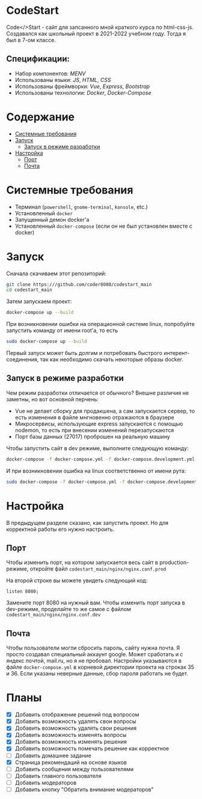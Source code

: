 # CodeStart

Code</>Start - сайт для запсанного мной краткого курса по html-css-js.
Создавался как школьный проект в 2021-2022 учебном году.
Тогда я был в 7-ом классе.

## Спецификации:

-   Набор компонентов: _MENV_
-   Использованы языки: _JS_, _HTML_, _CSS_
-   Использованы фреймворки: _Vue_, _Express_, _Bootstrap_
-   Использованы технологии: _Docker_, _Docker-Compose_

# Содержание

-   [Системные требования](#системные-требования)
-   [Запуск](#запуск)
    -   [Запуск в режиме разработки](#запуск-в-режиме-разработки)
-   [Настройка](#настройка)
    -   [Порт](#порт)
    -   [Почта](#почта)

# Системные требования

-   Терминал (`powershell`, `gnome-terminal`, `konsole`, etc.)
-   Установленный `docker`
-   Запущенный демон docker'а
-   Установленный `docker-compose` (если он не был установлен вместе с docker)

# Запуск

Сначала скачиваем этот репозиторий:

```bash
git clone https:///github.com/coder8080/codestart_main
cd codestart_main
```

Затем запускаем проект:

```bash
docker-compose up --build
```

При возникновении ошибки на операционной системе linux, попробуйте запустить команду от имени root'а,
то есть

```bash
sudo docker-compose up --build
```

Первый запуск может быть долгим и потребовать быстрого интерент-соединения, так как необходимо скачать
некоторые образы docker.

## Запуск в режиме разработки

Чем режим разработки отличается от обычного? Внешне различия не заметны, но вот основной перчень:

-   Vue не делает сборку для продакшена, а сам запускается сервер, то есть изменения в файле
    мнгновенно отражаются в браузере
-   Микросервисы, использующие express запускаются с помощью nodemon, то есть при внесении
    изменений перезапускаются
-   Порт базы данных (27017) проброшен на реальную машину

Чтобы запустить сайт в dev режиме, выполните следующую команду:

```bash
docker-compose -f docker-compose.yml -f docker-compose.development.yml up --build
```

И при возникновении ошибка на linux соответственно от имени рута:

```bash
sudo docker-compose -f docker-compose.yml -f docker-compose.development.yml up --build
```

# Настройка

В предыдущем разделе сказано, как запустить проект. Но для корректной работы его нужно настроить.

## Порт

Чтобы изменить порт, на котором запускается весь сайт в production-режиме, откройте файл `codestart_main/nginx/nginx.conf.prod`

На второй строке вы можете увидеть следующий код:

```
listen 8080;
```

Замените порт 8080 на нужный вам.
Чтобы изменить порт запуска в dev-режиме, проделайте то же самое с файлом `codestart_main/nginx/nginx.conf.dev`

## Почта

Чтобы пользователи могли сбросить пароль, сайту нужна почта. Я просто создавал специальный
аккаунт google. Может сработать и с яндекс почтой, mail.ru, но я не пробовал. Настройки указываются
в файле `docker-compose.yml` в корневой директории проекта на строках 35 и 36. Если указаны неверные данные, сбор пароля работать не будет.

# Планы

-   [x] Добавить отображение решений под вопросом
-   [x] Добавить возможность удалять свои вопросы
-   [x] Добавить возможность удалять свои решения
-   [x] Добавить возможность изменять вопросы
-   [x] Добавить возможность изменять решения
-   [x] Добавить возможность помечать решение как корректное
-   [ ] Добавить домашнее задание
-   [x] Страница рекомендаций на основе языков
-   [ ] Добавить сообщения между пользователями
-   [ ] Добавить главного пользователя
-   [ ] Добавить модераторов
-   [ ] Добавить кнопку "Обратить внимание модераторов"
